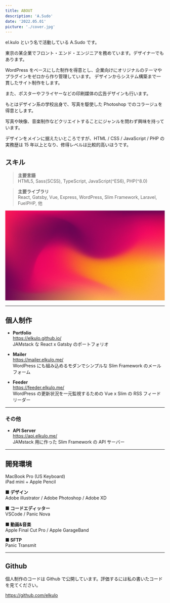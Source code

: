 ```yaml
---
title: ABOUT
description: 'A.Sudo'
date: '2022.05.01'
picture: './cover.jpg'
---
```


el.kulo という名で活動している A.Sudo です。

東京の某企業でフロント・エンド・エンジニアを務めています。デザイナーでもあります。

WordPress をベースにした制作を得意とし、企業向けにオリジナルのテーマやプラグインをゼロから作り管理しています。
デザインからシステム構築まで一貫したサイト制作をします。

また、ポスターやフライヤーなどの印刷媒体の広告デザインも行います。

もとはデザイン系の学校出身で、写真を駆使した Photoshop でのコラージュを得意とします。

写真や映像、音楽制作などクリエイトすることにジャンルを問わず興味を持っています。

デザインをメインに据えたいところですが、HTML / CSS / JavaScript / PHP の実務歴は 15 年以上となり、修得レベルは比較的高いほうです。

## スキル

> **主要言語**  
> HTML5, Sass(SCSS), TypeScript, JavaScript(^ES6), PHP(^8.0)

> **主要ライブラリ**  
> React, Gatsby, Vue, Express, WordPress, Slim Framework, Laravel, FuelPHP, 他

![画像の埋込](cover.jpg)

---

## 個人制作

- **Portfolio**  
  https://elkulo.github.io/  
  JAMstack な React x Gatsby のポートフォリオ

- **Mailer**  
  https://mailer.elkulo.me/  
  WordPress にも組み込めるモダンでシンプルな Slim Framework のメールフォーム

- **Feeder**  
  https://feeder.elkulo.me/  
  WordPress の更新状況を一元監視するための Vue x Slim の RSS フィードリーダー

---

### その他

- **API Server**  
  https://api.elkulo.me/  
  JAMstack 用に作った Slim Framework の API サーバー

---

## 開発環境

MacBook Pro (US Keyboard)  
iPad mini + Apple Pencil

**■ デザイン**  
Adobe illustrator / Adobe Photoshop / Adobe XD

**■ コードエディッター**  
VSCode / Panic Nova

**■ 動画&音楽**  
Apple Final Cut Pro / Apple GarageBand

**■ SFTP**  
Panic Transmit

---

## Github

個人制作のコードは Github で公開しています。評価するには私の書いたコードを見てください。

https://github.com/elkulo
